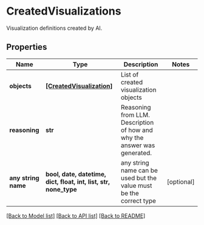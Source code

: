 # CreatedVisualizations

Visualization definitions created by AI.

## Properties
Name | Type | Description | Notes
------------ | ------------- | ------------- | -------------
**objects** | [**[CreatedVisualization]**](CreatedVisualization.md) | List of created visualization objects | 
**reasoning** | **str** | Reasoning from LLM. Description of how and why the answer was generated. | 
**any string name** | **bool, date, datetime, dict, float, int, list, str, none_type** | any string name can be used but the value must be the correct type | [optional]

[[Back to Model list]](../README.md#documentation-for-models) [[Back to API list]](../README.md#documentation-for-api-endpoints) [[Back to README]](../README.md)



